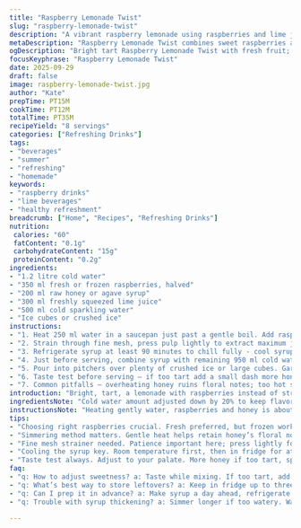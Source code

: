 ```yaml
---
title: "Raspberry Lemonade Twist"
slug: "raspberry-lemonade-twist"
description: "A vibrant raspberry lemonade using raspberries and lime juice instead of strawberries and lemon for a fresher tartness. Reduced sugar to balance natural raspberry sweetness. Made with simple simmering to extract flavor, cooled thoroughly for brightness. Adjust water and ice for dilution control served chilled with crushed ice. Ideal for summer refreshment or anytime thirst strikes."
metaDescription: "Raspberry Lemonade Twist combines sweet raspberries and tart lime for a refreshing drink. A vibrant, homemade alternative to classic lemonade."
ogDescription: "Bright tart Raspberry Lemonade Twist with fresh fruit; a refreshing summer drink you can make from scratch. Vibrant and thirst-quenching flavor."
focusKeyphrase: "Raspberry Lemonade Twist"
date: 2025-09-29
draft: false
image: raspberry-lemonade-twist.jpg
author: "Kate"
prepTime: PT15M
cookTime: PT12M
totalTime: PT35M
recipeYield: "8 servings"
categories: ["Refreshing Drinks"]
tags:
- "beverages"
- "summer"
- "refreshing"
- "homemade"
keywords:
- "raspberry drinks"
- "lime beverages"
- "healthy refreshment"
breadcrumb: ["Home", "Recipes", "Refreshing Drinks"]
nutrition: 
 calories: "60"
 fatContent: "0.1g"
 carbohydrateContent: "15g"
 proteinContent: "0.2g"
ingredients:
- "1.2 litre cold water"
- "350 ml fresh or frozen raspberries, halved"
- "200 ml raw honey or agave syrup"
- "300 ml freshly squeezed lime juice"
- "500 ml cold sparkling water"
- "Ice cubes or crushed ice"
instructions:
- "1. Heat 250 ml water in a saucepan just past a gentle boil. Add raspberries and honey. Stir gently so honey melts without scorching. Cover pan, lower heat to a barely audible simmer. Watch closely. Tiny bubbles rising steadily but no rolling boil. Simmer about 12 minutes until fruit releases deep pink color, aroma sharp and fruity."
- "2. Strain through fine mesh, press pulp lightly to extract maximum juice without seeds or bitterness. Set strained pulp aside for smoothie or jam; no waste. Cool syrup uncovered until it reaches room temp with a glossy sheen and clear fruit sediment settled at bottom."
- "3. Refrigerate syrup at least 90 minutes to chill fully - cool syrup critical to sharp, bright final drink without diluted flavor from added ice early."
- "4. Just before serving, combine syrup with remaining 950 ml cold water and lime juice. Add sparkling water last for fizz retention. Stir gently; avoid foam or flattening bubbles."
- "5. Pour into pitchers over plenty of crushed ice or large cubes. Garnish with lime wheels or whole raspberries if you like. Keep drinks cold — dilute sparingly to avoid watering down punchy acidity."
- "6. Taste test before serving — if too tart add a small dash more honey; too sweet add a splash more sparkling water or lime. Citrus acid balances sweetness beautifully here."
- "7. Common pitfalls — overheating honey ruins floral notes; too hot syrup dilutes flavor when cooled abruptly; straining hastily leaves seeds gritty; rushing chill dulls freshness. Patience pays."
introduction: "Bright, tart, a lemonade with raspberries instead of strawberries cuts sugar load and adds complexity. Lime juice instead of lemon sharpens citrus edge. Honey or agave syrup replaces granulated to add subtle floral tones; try to use raw when available, not heat it too high or it will lose nuances. Fresh or frozen raspberries both work if defrosted gently to preserve texture. The simmering step extracts juice, tint deepens rich pink, aroma thickens that fruity sweetness. Strain carefully — seeds are bitter, and pulp can be repurposed to avoid waste, a kitchen habit worth keeping. Cooling syrup fully before dilution locks in flavor; rushing leads to blandness or watered down. Adding sparkling water last prevents fizz loss. Ice dilutes drink faster, so use crushed ice sparingly or serve ice separately. Tinker with balance — acidity, sweetness, sweetness — until it sings on your palate. Refreshing, homemade, fully from scratch, no powders or concentrates. Keep lime extra for garnish or adjusting sharpness on the fly. End summer thirst when it arrives, but also any dry weekday afternoon. No wasted effort when ingredients and timing align."
ingredientsNote: "Cold water amount adjusted down by 20% to keep flavor density stronger after dilution. Switched strawberries for raspberries, which have brighter acidity and seedier texture, so straining method is critical here. Granulated sugar swapped for raw honey or agave syrup to add complex sweetness and avoid crystalline graininess. Juice swapped lemon for lime to increase sharpness and complement raspberry slightly tart flavor. Added sparkling water for bubbles — adds freshness without watering down if added last. Keep 500 ml of still cold water to balance syrup concentration before sparkling addition. Ice choices affect dilution rate — crushed ice cools faster but waters down quicker; cubes last longer. If fresh berries not available, frozen works but thaw gently to keep flavor bright. For syrup, use lowest gentle heat — honey burns easy. If short on time, chilling syrup can be sped up with ice bath stirring but watch dilution risk. Pulp leftover can be folded into yogurt, baked goods or jams — never toss good fruit. Adjust sweetness or acidity to preference; raspberries may require slightly less sweetening but taste as you go. No shortcuts with straining or temperature control or final drink suffers dissipation of flavor zing. Think of syrup like a concentrate, balance is key."
instructionsNote: "Heating gently water, raspberries and honey is about coaxing not boiling off flavor. Crackle of tiny bubbles just visible but no rolling boil preserves honey floral notes. Covering traps steam, speeds infusion. Watching color change from pale pink to deep rosy signals extraction underway. Straining needs patience — press pulp lightly with back of spoon through a fine sieve to remove bitter seeds but keep juice rich. Let syrup cool uncovered to skip steaming condensation that dilutes concentrate. Refrigerate thoroughly to lock flavor and brightness. Avoid rushing with ice early which waters down and mutes citrus snap from lime juice added last for standing out sharpness. Combine syrup, cold water, lime juice; stir gently to keep syrup concentration uniform but avoid foaming which dulls fizz and looks sloppy. Add sparkling water just before serving to preserve bubbles. Serve over ice but remember crushed ice melts faster — rapid dilution hub; adjust volume by climate or occasion. Garnish for color and aroma; lime wheels or whole raspberries pop visually and add aroma when crushed gently in glass. Taste adjusting sweetness or sharpness last step — acidity toning sweetness keeps drink lively and balanced. Failures usually come from overheating syrup, poor straining, hasty chilling or adding sparkling too early. Practice this routine for easy, refreshing drink that hits right every time."
tips:
- "Choosing right raspberries crucial. Fresh preferred, but frozen works too. Just allow gentle thawing to maintain flavor. Check texture, avoid mushiness."
- "Simmering method matters. Gentle heat helps retain honey’s floral notes. Try not to rush, no rolling boil, keep it subtle. Small bubbles signal success."
- "Fine mesh strainer needed. Patience important here; press lightly for max juice but avoid seeds. Bitter seeds ruin smooth texture. Repurpose pulp for smoothies."
- "Cooling the syrup key. Room temperature first, then in fridge for at least 90 mins. Keep ice out initially, flavor concentrated matters."
- "Taste test always. Adjust to your palate. More honey if too tart, splash of sparkling water or lime if sweet. Aim for balanced acidity."
faq:
- "q: How to adjust sweetness? a: Taste while mixing. If too tart, add honey. Not sweet enough, try splash sparkling water. Balance is essential."
- "q: What’s best way to store leftovers? a: Keep in fridge up to three days. Airtight container. Flavors blend well. But watch dilution with ice."
- "q: Can I prep it in advance? a: Make syrup a day ahead, refrigerate. Mix water, lime juice, sparkling just before serving. Preserves freshness."
- "q: Trouble with syrup thickening? a: Simmer longer if too watery. Watch heat, keep bubbles small. Rushing weakens flavors. Patience crucial."

---
```

